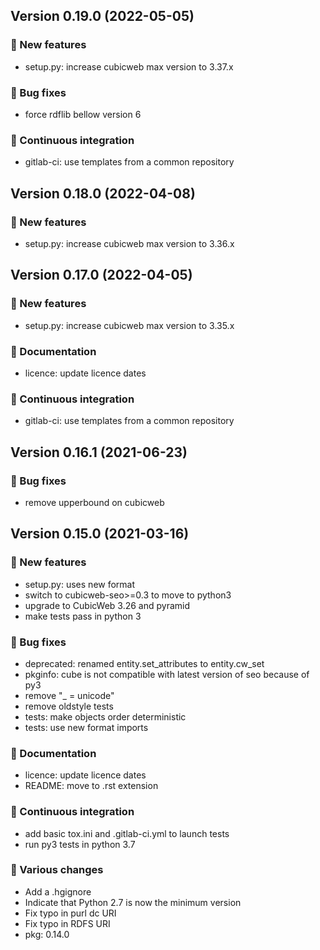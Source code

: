 ## Version 0.19.0 (2022-05-05)
### 🎉 New features

- setup.py: increase cubicweb max version to 3.37.x

### 👷 Bug fixes

- force rdflib bellow version 6

### 🤖 Continuous integration

- gitlab-ci: use templates from a common repository

## Version 0.18.0 (2022-04-08)
### 🎉 New features

- setup.py: increase cubicweb max version to 3.36.x

## Version 0.17.0 (2022-04-05)
### 🎉 New features

- setup.py: increase cubicweb max version to 3.35.x

### 📝 Documentation

- licence: update licence dates

### 🤖 Continuous integration

- gitlab-ci: use templates from a common repository

## Version 0.16.1 (2021-06-23)
### 👷 Bug fixes

- remove upperbound on cubicweb


## Version 0.15.0 (2021-03-16)
### 🎉 New features

- setup.py: uses new format
- switch to cubicweb-seo>=0.3 to move to python3
- upgrade to CubicWeb 3.26 and pyramid
- make tests pass in python 3

### 👷 Bug fixes

- deprecated: renamed entity.set_attributes to entity.cw_set
- pkginfo: cube is not compatible with latest version of seo because of py3
- remove "_ = unicode"
- remove oldstyle tests
- tests: make objects order deterministic
- tests: use new format imports

### 📝 Documentation

- licence: update licence dates
- README: move to .rst extension

### 🤖 Continuous integration

- add basic tox.ini and .gitlab-ci.yml to launch tests
- run py3 tests in python 3.7

### 🤷 Various changes

- Add a .hgignore
- Indicate that Python 2.7 is now the minimum version
- Fix typo in purl dc URI
- Fix typo in RDFS URI
- pkg: 0.14.0